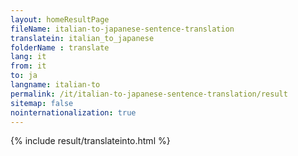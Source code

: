 ```yaml
---
layout: homeResultPage
fileName: italian-to-japanese-sentence-translation
translatein: italian_to_japanese
folderName : translate
lang: it
from: it
to: ja
langname: italian-to
permalink: /it/italian-to-japanese-sentence-translation/result
sitemap: false
nointernationalization: true
---
```

{% include result/translateinto.html %}

<script src="/js/result/translation.js" data-foldername="{{page.folderName}}" data-lang="{{page.lang}}"></script>

